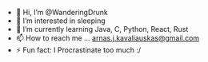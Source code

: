- 👋 Hi, I’m @WanderingDrunk
- 👀 I’m interested in sleeping
- 🌱 I’m currently learning Java, C, Python, React, Rust
- 📫 How to reach me ... arnas.j.kavaliauskas@gmail.com
- ⚡ Fun fact: I Procrastinate too much :/

<!---
WanderingDrunk/WanderingDrunk is a ✨ special ✨ repository because its `README.md` (this file) appears on your GitHub profile.
You can click the Preview link to take a look at your changes.
--->
